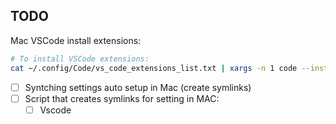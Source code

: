 ## TODO
 Mac VSCode install extensions:
 ```bash
 # To install VSCode extensions:
 cat ~/.config/Code/vs_code_extensions_list.txt | xargs -n 1 code --install-extension
 ```
 - [ ] Syntching settings auto setup in Mac (create symlinks)
 - [ ] Script that creates symlinks for setting in MAC:
     - [ ] Vscode